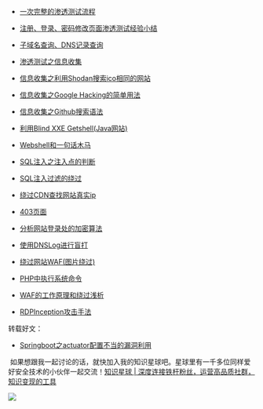 *   [一次完整的渗透测试流程](./一次完整的渗透测试流程.md)

*   [注册、登录、密码修改页面渗透测试经验小结](./注册、登录、密码修改页面渗透测试经验小结.md)

*   [子域名查询、DNS记录查询](./子域名查询、DNS记录查询.md)

*   [渗透测试之信息收集](./渗透测试之信息收集.md)

*   [信息收集之利用Shodan搜索ico相同的网站](./信息收集之利用Shodan搜索ico相同的网站.md)

*   [信息收集之Google Hacking的简单用法](./信息收集之Google%20Hacking的简单用法.md)

*   [信息收集之Github搜索语法](../杂项/信息收集之Github搜索语法.md)

*   [利用Blind XXE Getshell(Java网站)](./利用Blind%20XXE%20Getshell(Java网站).md)

*   [Webshell和一句话木马](./Webshell和一句话木马.md)

*   [SQL注入之注入点的判断](./SQL注入之注入点的判断.md)

*   [SQL注入过滤的绕过](./SQL注入过滤的绕过.md)

*   [绕过CDN查找网站真实ip](./绕过CDN查找网站真实ip.md)

*   [403页面](./403页面.md)

*   [分析网站登录处的加密算法](./分析网站登录处的加密算法.md)

*   [使用DNSLog进行盲打](./使用DNSLog进行盲打.md)

*   [绕过网站WAF(图片绕过)](./绕过网站WAF(图片绕过).md)

*   [PHP中执行系统命令](./PHP中执行系统命令(绕过disable_functions).md)

*   [WAF的工作原理和绕过浅析](./WAF的工作原理和绕过浅析.md)

*   [RDPInception攻击手法](./RDPInception攻击手法.md)



转载好文：



*   [Springboot之actuator配置不当的漏洞利用](https://www.freebuf.com/news/193509.html "Springboot之actuator配置不当的漏洞利用")



 如果想跟我一起讨论的话，就快加入我的知识星球吧。星球里有一千多位同样爱好安全技术的小伙伴一起交流！[知识星球 | 深度连接铁杆粉丝，运营高品质社群，知识变现的工具](https://wx.zsxq.com/dweb2/index/group/88514121251242 "知识星球 | 深度连接铁杆粉丝，运营高品质社群，知识变现的工具")



![](https://img-blog.csdnimg.cn/1219ed79e9ed449d85d27b732cda5ea6.jpg)
